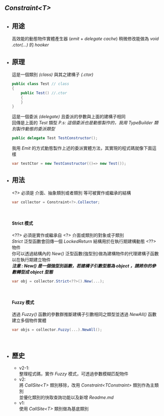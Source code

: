 ﻿## *Constraint\<T>*

- ## 用途
    高效能的動態物件實體產生器 (*emit* + *delegate cache*)
    稍微修改能做為 *void .ctor(...)* 的 *hooker*
- ## 原理
    
    這是一個類別 *(class)* 與其之建構子 *(.ctor)*
    ``` csharp  
    public class Test // class
    {
        public Test() //.ctor
        {
        }
    }
    ```
    這是一個委派 *(delegate)* 且委派的參數與上面的建構子相同<br>
    回傳是上面的 *Test* 類型
    *P.s: 這個委派也是動態製作的，我用 TypeBuilder 類別製作動態的委派類型*
    ``` csharp
    public delegate Test TestConstructor();
    ```
    
    我用 *Emit* 的方式動態製作上述的委派實體方法，其實現的程式碼就像下面這樣
    ``` csharp 
    var testCtor = new TestConstructor(()=> new Test());
    ```
    
- ## 用法
  
    \<?\> 必須是 介面、抽象類別或者類別 等可被實作或繼承的結構
    ```csharp
    var collector = Constraint<?>.Collector;
    ```
    <br>

    #### Strict 模式
    \<??\> 必須是實作或繼承自 \<?\> 介面或類別的對象或子類別<br>
    *Strict* 泛型函數會回傳一個 *LockedReturn* 結構用於在執行期建構動態 \<??\> 物件<br>
    你可以透過結構內的 *New()* 泛型函數(強型別)做為建構物件的代理建構子函數以在執行期建立物件<br>
    ***注意 : New() 是一個強型別函數，若建構子引數型態為 object ，請將你的參數轉型成 object 型態***
    ```csharp
    var obj = collector.Strict<??>().New(...); 
    ```
    
    <br>
    
    #### Fuzzy 模式
    透過 *Fuzzy()* 函數的參數群推斷建構子引數相同之類型並透過 *NewAll()* 函數建立多個物件實體
    ```csharp
    var objs = collector.Fuzzy(...).NewAll();
    ```
    <br>

- ## 歷史
  - v2-1: <br>
    整理程式碼，實作 *Fuzzy* 模式，可透過參數模糊匹配物件
  - v2: <br>
    將 *CallSite\<T>* 類別移除，改用 *Constraint\<TConstraint>* 類別作為主類別<br>
    並優化類別的快取查詢功能以及新增 *Readme.md*
  - v1: <br>
    使用 *CallSite\<T>* 類別做為基底類別 


    